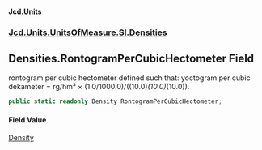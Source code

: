 #### [Jcd.Units](index.md 'index')
### [Jcd.Units.UnitsOfMeasure.SI](Jcd.Units.UnitsOfMeasure.SI.md 'Jcd.Units.UnitsOfMeasure.SI').[Densities](Densities.md 'Jcd.Units.UnitsOfMeasure.SI.Densities')

## Densities.RontogramPerCubicHectometer Field

rontogram per cubic hectometer defined such that: yoctogram per cubic dekameter = rg/hm³ ×
(1.0/1000.0)/((10.0)*(10.0)*(10.0)).

```csharp
public static readonly Density RontogramPerCubicHectometer;
```

#### Field Value
[Density](Density.md 'Jcd.Units.UnitTypes.Density')